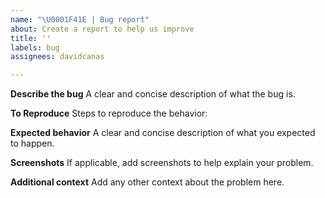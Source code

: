 ```yaml
---
name: "\U0001F41E | Bug report"
about: Create a report to help us improve
title: ''
labels: bug
assignees: davidcanas

---
```


**Describe the bug**
A clear and concise description of what the bug is.

**To Reproduce**
Steps to reproduce the behavior:

**Expected behavior**
A clear and concise description of what you expected to happen.

**Screenshots**
If applicable, add screenshots to help explain your problem.

**Additional context**
Add any other context about the problem here.

